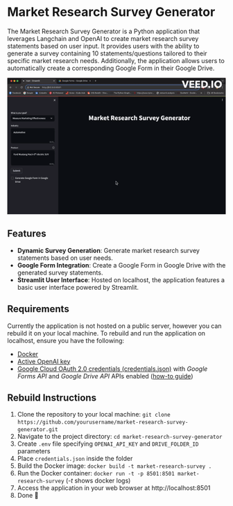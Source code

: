 # Market Research Survey Generator

The Market Research Survey Generator is a Python application that leverages Langchain and OpenAI to create market research survey statements based on user input. It provides users with the ability to generate a survey containing 10 statements/questions tailored to their specific market research needs. Additionally, the application allows users to automatically create a corresponding Google Form in their Google Drive.

![Alt Text](./media/demo.gif)


## Features

- **Dynamic Survey Generation**: Generate market research survey statements based on user needs.
- **Google Form Integration**: Create a Google Form in Google Drive with the generated survey statements.
- **Streamlit User Interface**: Hosted on localhost, the application features a basic user interface powered by Streamlit.

## Requirements
Currently the application is not hosted on a public server, however you can rebuild it on your local machine. 
To rebuild and run the application on localhost, ensure you have the following:

- [Docker](https://www.docker.com/products/docker-desktop/)
- [Active OpenAI key](https://platform.openai.com/api-keys)
- [Google Cloud OAuth 2.0 credentials (credentials.json)](https://support.google.com/cloud/answer/6158849?hl=en) with *Google Forms API* and *Google Drive API* APIs enabled ([how-to guide](https://cloud.google.com/endpoints/docs/openapi/enable-api#console))

## Rebuild Instructions

1. Clone the repository to your local machine: `git clone https://github.com/yourusername/market-research-survey-generator.git`
2. Navigate to the project directory: `cd market-research-survey-generator`
3. Create `.env` file specifying `OPENAI_API_KEY` and `DRIVE_FOLDER_ID` parameters
4. Place `credentials.json` inside the folder
5. Build the Docker image: `docker build -t market-research-survey .`
4. Run the Docker container:  `docker run -t -p 8501:8501 market-research-survey` (*-t* shows docker logs)
5. Access the application in your web browser at http://localhost:8501
6. Done :tada:







